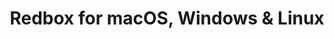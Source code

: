 ---
name: Redbox
url: 'https://redbox.com'
category: Entertainment
title: 'Redbox for macOS, Windows & Linux'
key: redbox

---